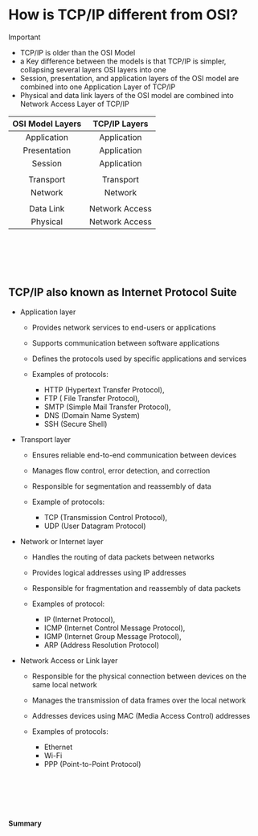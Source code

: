# How is TCP/IP different from OSI?

>[!IMPORTANT]
> - TCP/IP is older than the OSI Model
> - a Key difference between the models is that TCP/IP is simpler, collapsing several layers OSI layers into one
> - Session, presentation, and application layers of the OSI model are combined into one Application Layer of TCP/IP
> - Physical and data link layers of the OSI model are combined into Network Access Layer of TCP/IP 


| OSI Model Layers | TCP/IP Layers |
|:-----:|:-----:|
| Application | Application |
| Presentation | Application |
| Session | Application |
|         |             |
| Transport | Transport |
| Network | Network |
|         |         |
| Data Link | Network Access |
| Physical | Network Access |


<br></br>
<br></br>


## TCP/IP also known as Internet Protocol Suite


* Application layer 
    * Provides network services to end-users or applications
    * Supports communication between software applications
    * Defines the protocols used by specific applications and services
    * Examples of protocols:

        * HTTP (Hypertext Transfer Protocol), 
        * FTP ( File Transfer Protocol), 
        * SMTP (Simple Mail Transfer Protocol), 
        * DNS (Domain Name System)
        * SSH (Secure Shell)

* Transport layer 
    * Ensures reliable end-to-end communication between devices 
    * Manages flow control, error detection, and correction
    * Responsible for segmentation and reassembly of data
    * Example of protocols:

        * TCP (Transmission Control Protocol), 
        * UDP (User Datagram Protocol)

* Network or Internet layer 
    * Handles the routing of data packets between networks
    * Provides logical addresses using IP addresses
    * Responsible for fragmentation and reassembly of data packets
    * Examples of protocol:

        * IP (Internet Protocol), 
        * ICMP (Internet Control Message Protocol),  
        * IGMP (Internet Group Message Protocol), 
        * ARP (Address Resolution Protocol)

* Network Access or Link layer
    * Responsible for the physical connection between devices on the same local network
    * Manages the transmission of data frames over the local network
    * Addresses devices using MAC (Media Access Control) addresses
    * Examples of protocols:
  
      * Ethernet
      * Wi-Fi
      * PPP (Point-to-Point Protocol)

<br></br>
<br></br>


#### Summary






